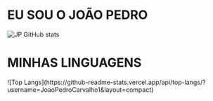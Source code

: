 <h1>EU SOU O JOÃO PEDRO</h1>

![JP GitHub stats](https://github-readme-stats.vercel.app/api?username=JoaoPedroCarvalho1&show_icons=true&theme=onedark)
<br>
<h1>MINHAS LINGUAGENS</h1>
![Top Langs](https://github-readme-stats.vercel.app/api/top-langs/?username=JoaoPedroCarvalho1&layout=compact)



